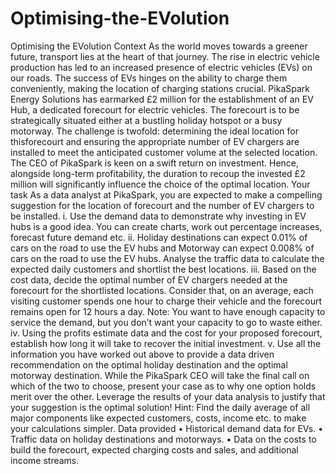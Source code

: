 # Optimising-the-EVolution
 Optimising the EVolution
Context
As the world moves towards a greener future, transport lies at the heart of that journey. The rise in 
electric vehicle production has led to an increased presence of electric vehicles (EVs) on our roads. 
The success of EVs hinges on the ability to charge them conveniently, making the location of charging 
stations crucial.
PikaSpark Energy Solutions has earmarked £2 million for the establishment of an EV Hub, a dedicated 
forecourt for electric vehicles. The forecourt is to be strategically situated either at a bustling holiday 
hotspot or a busy motorway. The challenge is twofold: determining the ideal location for thisforecourt 
and ensuring the appropriate number of EV chargers are installed to meet the anticipated customer 
volume at the selected location.
The CEO of PikaSpark is keen on a swift return on investment. Hence, alongside long-term profitability, 
the duration to recoup the invested £2 million will significantly influence the choice of the optimal 
location.
Your task
As a data analyst at PikaSpark, you are expected to make a compelling suggestion for the location of 
forecourt and the number of EV chargers to be installed.
i. Use the demand data to demonstrate why investing in EV hubs is a good idea. You can 
create charts, work out percentage increases, forecast future demand etc.
ii. Holiday destinations can expect 0.01% of cars on the road to use the EV hubs and Motorway 
can expect 0.008% of cars on the road to use the EV hubs. Analyse the traffic data to 
calculate the expected daily customers and shortlist the best locations.
iii. Based on the cost data, decide the optimal number of EV chargers needed at the forecourt
for the shortlisted locations. Consider that, on an average, each visiting customer spends 
one hour to charge their vehicle and the forecourt remains open for 12 hours a day. 
Note: You want to have enough capacity to service the demand, but you don’t want your 
capacity to go to waste either.
iv. Using the profits estimate data and the cost for your proposed forecourt, establish how long 
it will take to recover the initial investment.
v. Use all the information you have worked out above to provide a data driven recommendation 
on the optimal holiday destination and the optimal motorway destination. While the PikaSpark 
CEO will take the final call on which of the two to choose, present your case as to why one 
option holds merit over the other. Leverage the results of your data analysis to justify that your 
suggestion is the optimal solution!
Hint: Find the daily average of all major components like expected customers, costs, income 
etc. to make your calculations simpler.
Data provided
• Historical demand data for EVs.
• Traffic data on holiday destinations and motorways. 
• Data on the costs to build the forecourt, expected charging costs and sales, and additional 
income streams.
